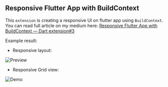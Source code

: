 ## Responsive Flutter App with BuildContext

This `extension` is creating a responsive UI on flutter app using `BuildContext`. You can read full article on my medium here:
[Responsive Flutter App with BuildContext — Dart extension#3](https://pmatatias.medium.com/responsive-layout-with-buildcontext-dart-extension-3-145e438fb652)

Example result:
-  Responsive layout:

![Preview](https://cdn-images-1.medium.com/max/800/0*U2mLWIiFjNy0gYMm.gif)

- Responsive Grid view:

![Demo](https://cdn-images-1.medium.com/max/800/0*xK1bHgEXol3g6zti.gif)
  